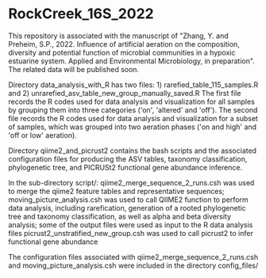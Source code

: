 # RockCreek_16S_2022

This repository is associated with the manuscript of "Zhang, Y. and Preheim, S.P., 2022. Influence of artificial aeration on the composition, diversity and potential function of microbial communities in a hypoxic estuarine system. Applied and Environmental Microbiology, in preparation". The related data will be published soon.

Directory data_analysis_with_R has two files: 1) rarefied_table_115_samples.R and 2) unrarefied_asv_table_new_group_manually_saved.R
The first file records the R codes used for data analysis and visualization for all samples by grouping them into three categories ('on', 'altered' and 'off').
The second file records the R codes used for data analysis and visualization for a subset of samples, which was grouped into two aeration phases ('on and high' and 'off or low' aeration).

Directory qiime2_and_picrust2 contains the bash scripts and the associated configuration files for producing the ASV tables, taxonomy classification, phylogenetic tree, and PICRUSt2 functional gene abundance inference.

In the sub-directory script/:
qiime2_merge_sequence_2_runs.csh was used to merge the qiime2 feature tables and representative sequences;
moving_picture_analysis.csh was used to call QIIME2 function to perform data analysis, including rarefication, generation of a rooted phylogenetic tree and taxonomy classification, as well as alpha and beta diversity analysis; some of the output files were used as input to the R data analysis files
picrust2_unstratified_new_group.csh was used to call picrust2 to infer functional gene abundance

The configuration files associated with qiime2_merge_sequence_2_runs.csh and moving_picture_analysis.csh were included in the directory config_files/
